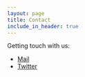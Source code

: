 ```yaml
---
layout: page
title: Contact
include_in_header: true
---
```


Getting touch with us:
- [Mail](info@cothings.app)
- [Twitter](https://twitter.com/cothingsapp)
